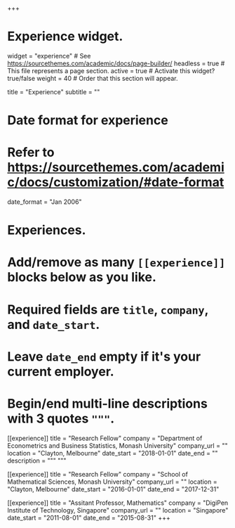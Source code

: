 +++
# Experience widget.
widget = "experience"  # See https://sourcethemes.com/academic/docs/page-builder/
headless = true  # This file represents a page section.
active = true  # Activate this widget? true/false
weight = 40  # Order that this section will appear.

title = "Experience"
subtitle = ""

# Date format for experience
#   Refer to https://sourcethemes.com/academic/docs/customization/#date-format
date_format = "Jan 2006"

# Experiences.
#   Add/remove as many `[[experience]]` blocks below as you like.
#   Required fields are `title`, `company`, and `date_start`.
#   Leave `date_end` empty if it's your current employer.
#   Begin/end multi-line descriptions with 3 quotes `"""`.
[[experience]]
  title = "Research Fellow"
  company = "Department of Econometrics and Business Statistics, Monash University"
  company_url = ""
  location = "Clayton, Melbourne"
  date_start = "2018-01-01"
  date_end = ""
  description = """
  """

[[experience]]
  title = "Research Fellow"
  company = "School of Mathematical Sciences, Monash University"
  company_url = ""
  location = "Clayton, Melbourne"
  date_start = "2016-01-01"
  date_end = "2017-12-31"

[[experience]]
  title = "Assitant Professor, Mathematics"
  company = "DigiPen Institute of Technology, Singapore"
  company_url = ""
  location = "Singapore"
  date_start = "2011-08-01"
  date_end = "2015-08-31"
+++

